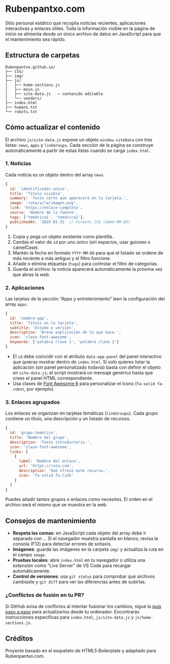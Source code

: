 # Rubenpantxo.com

Sitio personal estático que recopila noticias recientes, aplicaciones interactivas y enlaces útiles. Toda la información visible en la página de inicio se alimenta desde un único archivo de datos en JavaScript para que el mantenimiento sea rápido.

## Estructura de carpetas

```
Rubenpantxo.github.io/
├── CSS/
├── img/
├── js/
│   ├── home-sections.js
│   ├── main.js
│   ├── site-data.js   ← contenido editable
│   └── vendors/
├── index.html
├── humans.txt
└── robots.txt
```

## Cómo actualizar el contenido

El archivo `js/site-data.js` expone un objeto `window.siteData` con tres listas: `news`, `apps` y `linkGroups`. Cada sección de la página se construye automáticamente a partir de estas listas cuando se carga `index.html`.

### 1. Noticias

Cada noticia es un objeto dentro del array `news`.

```js
{
  id: 'identificador-unico',
  title: 'Título visible',
  summary: 'Texto corto que aparecerá en la tarjeta.',
  image: 'ruta/a/la/imagen.png',
  link: 'https://enlace-completo',
  source: 'Nombre de la fuente',
  tags: ['temática1', 'temática2'],
  publishedAt: '2025-01-31' // Formato ISO (AAAA-MM-DD)
}
```

1. Copia y pega un objeto existente como plantilla.
2. Cambia el valor de `id` por uno único (sin espacios, usar guiones o camelCase).
3. Mantén la fecha en formato `YYYY-MM-DD` para que el listado se ordene de más reciente a más antiguo y el filtro funcione.
4. Añade o elimina etiquetas (`tags`) para controlar el filtro de categorías.
5. Guarda el archivo: la noticia aparecerá automáticamente la próxima vez que abras la web.

### 2. Aplicaciones

Las tarjetas de la sección “Apps y entretenimiento” leen la configuración del array `apps`.

```js
{
  id: 'nombre-app',
  title: 'Título en la tarjeta',
  subtitle: 'Estado o versión',
  description: 'Breve explicación de lo que hace.',
  icon: 'clase-font-awesome',
  keywords: ['palabra clave 1', 'palabra clave 2']
}
```

* El `id` debe coincidir con el atributo `data-app-panel` del panel interactivo que quieras mostrar dentro de `index.html`. Si solo quieres listar la aplicación (sin panel personalizado todavía) basta con definir el objeto en `site-data.js`; el script mostrará un mensaje genérico hasta que crees el panel HTML correspondiente.
* Usa clases de [Font Awesome 6](https://fontawesome.com/search?m=free) para personalizar el icono (`fa-solid fa-robot`, por ejemplo).

### 3. Enlaces agrupados

Los enlaces se organizan en tarjetas temáticas (`linkGroups`). Cada grupo contiene un título, una descripción y un listado de recursos.

```js
{
  id: 'grupo-tematico',
  title: 'Nombre del grupo',
  description: 'Texto introductorio.',
  icon: 'clase-font-awesome',
  links: [
    {
      label: 'Nombre del enlace',
      url: 'https://ruta.com',
      description: 'Qué ofrece este recurso.',
      icon: 'fa-solid fa-link'
    }
  ]
}
```

Puedes añadir tantos grupos o enlaces como necesites. El orden en el archivo será el mismo que se muestra en la web.

## Consejos de mantenimiento

* **Respeta las comas**: en JavaScript cada objeto del array debe ir separado con `,`. Si el navegador muestra pantalla en blanco, revisa la consola (F12) para detectar errores de sintaxis.
* **Imágenes**: guarda las imágenes en la carpeta `img/` y actualiza la ruta en el campo `image`.
* **Pruebas locales**: abre `index.html` en tu navegador o utiliza una extensión como “Live Server” de VS Code para recargar automáticamente.
* **Control de versiones**: usa `git status` para comprobar qué archivos cambiaste y `git diff` para ver las diferencias antes de subirlas.

### ¿Conflictos de fusión en tu PR?

Si GitHub avisa de conflictos al intentar fusionar los cambios, sigue la [guía paso a paso](docs/guia-conflictos-merge.md) para actualizarlos desde tu ordenador. Encontrarás instrucciones específicas para `index.html`, `js/site-data.js` y `js/home-sections.js`.

## Créditos

Proyecto basado en el esqueleto de HTML5 Boilerplate y adaptado para Rubenpantxo.com.

